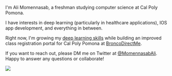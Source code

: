 I'm Ali Momennasab, a freshman studying computer science at Cal Poly Pomona.
 
I have interests in deep learning (particularly in healthcare applications), IOS app development, and everything in between.

Right now, I'm growing my [deep learning skills](https://github.com/alimomennasab/ChestXRay-Classification) while building an improved class registration portal for Cal Poly Pomona at [BroncoDirectMe](https://github.com/BroncoDirectMe).

If you want to reach out, please DM me on Twitter at [@MomennasabAli](https://twitter.com/MomennasabAli). Happy to answer any questions or collaborate!

![](https://komarev.com/ghpvc/?username=alimomennasasb&color=blue)

<!--
**alimomennasab/alimomennasab** is a ✨ _special_ ✨ repository because its `README.md` (this file) appears on your GitHub profile.

Here are some ideas to get you started:

- 🔭 I’m currently working on ...
- 🌱 I’m currently learning ...
- 👯 I’m looking to collaborate on ...
- 🤔 I’m looking for help with ...
- 💬 Ask me about ...
- 📫 How to reach me: ...
- 😄 Pronouns: ...
- ⚡ Fun fact: ...
-->
